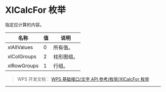 # XlCalcFor 枚举

指定应计算的内容。

| 名称        | 值  | 说明       |
|-------------|-----|------------|
| xlAllValues | 0   | 所有值。   |
| xlColGroups | 2   | 柱形图组。 |
| xlRowGroups | 1   | 行组。     |

> WPS 开发文档： [WPS 基础接口/文字 API 参考/枚举/XlCalcFor 枚举](https://qn.cache.wpscdn.cn/encs/doc/office_v19/topics/WPS%20%E5%9F%BA%E7%A1%80%E6%8E%A5%E5%8F%A3/%E6%96%87%E5%AD%97%20API%20%E5%8F%82%E8%80%83/%E6%9E%9A%E4%B8%BE/XlCalcFor%20%E6%9E%9A%E4%B8%BE.html)

------------------------------------------------------------------------
